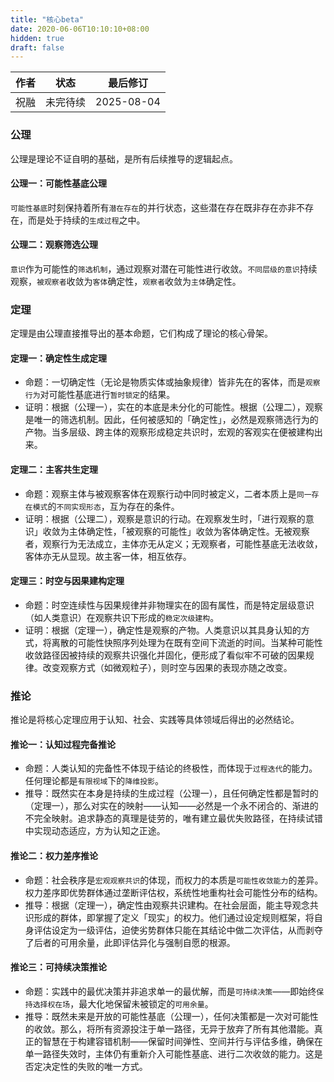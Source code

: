```yaml
---
title: "核心beta"
date: 2020-06-06T10:10:10+08:00
hidden: true
draft: false
---
```


| 作者 | 状态 | 最后修订 |
| ------------- | --------------- | ----------------- |
| 祝融 | 未完待续 | 2025-08-04 |

### 公理

公理是理论不证自明的基础，是所有后续推导的逻辑起点。

#### 公理一：可能性基底公理

`可能性基底`时刻保持着所有`潜在存在`的并行状态，这些潜在存在既非存在亦非不存在，而是处于持续的`生成过程`之中。

#### 公理二：观察筛选公理

`意识`作为可能性的`筛选机制`，通过观察对潜在可能性进行收敛。`不同层级的意识`持续观察，`被观察者`收敛为`客体`确定性，`观察者`收敛为`主体`确定性。

### 定理

定理是由公理直接推导出的基本命题，它们构成了理论的核心骨架。

#### 定理一：确定性生成定理

- 命题：一切确定性（无论是物质实体或抽象规律）皆非先在的客体，而是`观察行为`对可能性基底进行`暂时锁定`的结果。
- 证明：根据（公理一），实在的本底是未分化的可能性。根据（公理二），观察是唯一的筛选机制。因此，任何被感知的「确定性」，必然是观察筛选行为的产物。当多层级、跨主体的观察形成稳定共识时，宏观的客观实在便被建构出来。

#### 定理二：主客共生定理

- 命题：观察主体与被观察客体在观察行动中同时被定义，二者本质上是`同一存在模式`的`不同实现形态`，互为存在的条件。
- 证明：根据（公理二），观察是意识的行动。在观察发生时，「进行观察的意识」收敛为主体确定性，「被观察的可能性」收敛为客体确定性。无被观察者，观察行为无法成立，主体亦无从定义；无观察者，可能性基底无法收敛，客体亦无从显现。故主客一体，相互依存。

#### 定理三：时空与因果建构定理

- 命题：时空连续性与因果规律并非物理实在的固有属性，而是特定层级意识（如人类意识）在观察共识下形成的`稳定次级建构`。
- 证明：根据（定理一），确定性是观察的产物。人类意识以其具身认知的方式，将离散的可能性快照序列处理为在既有空间下流逝的时间。当某种可能性收敛路径因被持续的观察共识强化并固化，便形成了看似牢不可破的因果规律。改变观察方式（如微观粒子），则时空与因果的表现亦随之改变。

### 推论

推论是将核心定理应用于认知、社会、实践等具体领域后得出的必然结论。

#### 推论一：认知过程完备推论

- 命题：人类认知的完备性不体现于结论的终极性，而体现于`过程迭代`的能力。任何理论都是`有限视域`下的`降维投影`。
- 推导：既然实在本身是持续的生成过程（公理一），且任何确定性都是暂时的（定理一），那么对实在的映射——认知——必然是一个永不闭合的、渐进的不完全映射。追求静态的真理是徒劳的，唯有建立最优失败路径，在持续试错中实现动态适应，方为认知之正途。

#### 推论二：权力差序推论

- 命题：社会秩序是`宏观观察共识`的体现，而权力的本质是`可能性收敛能力`的差异。权力差序即优势群体通过垄断评估权，系统性地重构社会可能性分布的结构。
- 推导：根据（定理一），确定性由观察共识建构。在社会层面，能主导观念共识形成的群体，即掌握了定义「现实」的权力。他们通过设定规则框架，将自身评估设定为一级评估，迫使劣势群体只能在其结论中做二次评估，从而剥夺了后者的可用余量，此即评估异化与强制自愿的根源。

#### 推论三：可持续决策推论

- 命题：实践中的最优决策并非追求单一的最优解，而是`可持续决策`——即始终`保持选择权在场`，最大化地保留未被锁定的`可用余量`。
- 推导：既然未来是开放的可能性基底（公理一），任何决策都是一次对可能性的收敛。那么，将所有资源投注于单一路径，无异于放弃了所有其他潜能。真正的智慧在于构建容错机制——保留时间弹性、空间并行与评估多维，确保在单一路径失效时，主体仍有重新介入可能性基底、进行二次收敛的能力。这是否定决定性的失败的唯一方式。
